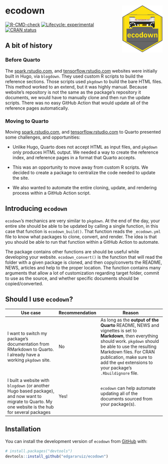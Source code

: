 
<!-- README.md is generated from README.Rmd. Please edit that file -->

# ecodown <img src="man/figures/logo.png" align="right" alt="" width="130" />

<!-- badges: start -->

[![R-CMD-check](https://github.com/edgararuiz/ecodown/workflows/R-CMD-check/badge.svg)](https://github.com/edgararuiz/ecodown/actions)
[![Lifecycle:
experimental](https://img.shields.io/badge/lifecycle-experimental-orange.svg)](https://lifecycle.r-lib.org/articles/stages.html#experimental)
[![CRAN
status](https://www.r-pkg.org/badges/version/ecodown)](https://CRAN.R-project.org/package=ecodown)
<!-- badges: end -->

## A bit of history

### Before Quarto

The [spark.rstudio.com](https://spark.rstudio.com/), and
[tensorflow.rstudio.com](https://tensorflow.rstudio.com/) websites were
initially built in Hugo, via `blogdown`. They used custom R scripts to
build the reference sections. Those scripts used `pkgdown` to build the
bare HTML files. This method worked to an extend, but it was highly
manual. Because website’s repository is not the same as the package’s
repository it documents, we would have to manually clone and then run
the update scripts. There was no easy GitHub Action that would update
all of the reference pages automatically.

### Moving to Quarto

Moving [spark.rstudio.com](https://spark.rstudio.com/), and
[tensorflow.rstudio.com](https://tensorflow.rstudio.com/) to Quarto
presented some challenges, and opportunities:

-   Unlike Hugo, Quarto does not accept HTML as input files, and
    `pkgdown` only produces HTML output. We needed a way to create the
    reference index, and reference pages in a format that Quarto
    accepts.

-   This was an opportunity to move away from custom R scripts. We
    decided to create a package to centralize the code needed to update
    the site.

-   We also wanted to automate the entire cloning, update, and rendering
    process within a GitHub Action script.

## Introducing `ecodown`

`ecodown`’s mechanics are very similar to `pkgdown`. At the end of the
day, your entire site should be able to be updated by calling a single
function, in this case that function is `ecodown_build()`. That function
reads the `_ecodown.yml` file to know what packages to clone, convert,
and render. The idea is that you should be able to run that function
within a GitHub Action to automate.

The package contains other functions are should be useful while
developing your website. `ecodown_convert()` is the function that will
read the folder with a given package is cloned, and then copy/converts
the README, NEWS, articles and help to the proper location. The function
contains many arguments that allow a lot of customization regarding
target folder, commit to use as the source, and whether specific
documents should be copied/converted.

## Should I use `ecodown`?

| Use case                                                                                                                                             | Recommendation | Reason                                                                                                                                                                                                                                                                                    |
|------------------------------------------------------------------------------------------------------------------------------------------------------|----------------|-------------------------------------------------------------------------------------------------------------------------------------------------------------------------------------------------------------------------------------------------------------------------------------------|
| I want to switch my package’s documentation from RMarkdown to Quarto. I already have a working `pkgdown` site.                                       | No             | As long as the **output of the Quarto** README, NEWS and vignettes is set to **Markdown**, then everything should work. `pkgdown` should be able to use the resulting Markdown files. For CRAN publication, make sure to add the `qmd` extensions to your package’s `.Rbuildignore` file. |
| I built a website with `blogdown` (or another Hugo based package), and now want to migrate to Quarto. My one website is the hub for several packages | Yes!           | `ecodown` can help automate updating all of the documents sourced from your package(s).                                                                                                                                                                                                   |

## Installation

You can install the development version of `ecodown` from
[GitHub](https://github.com/) with:

``` r
# install.packages("devtools")
devtools::install_github("edgararuiz/ecodown")
```
